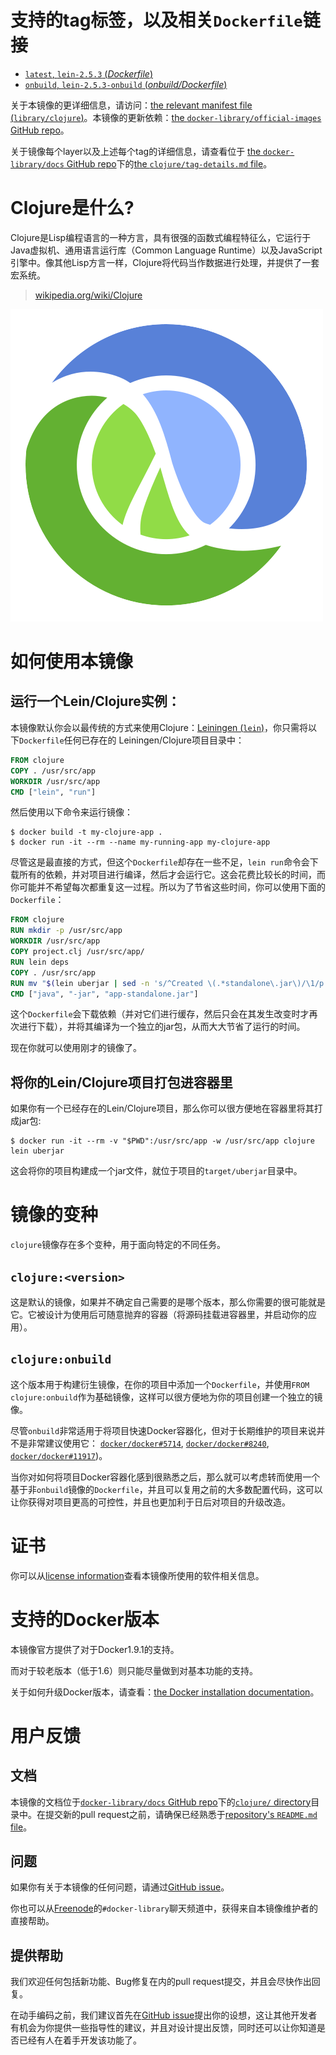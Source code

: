 # 支持的tag标签，以及相关`Dockerfile`链接

-	[`latest`, `lein-2.5.3` (*Dockerfile*)](https://github.com/Quantisan/docker-clojure/blob/a22cdfcdf10fd5c99fa4bb993c71847ab00ee2a9/Dockerfile)
-	[`onbuild`, `lein-2.5.3-onbuild` (*onbuild/Dockerfile*)](https://github.com/Quantisan/docker-clojure/blob/a22cdfcdf10fd5c99fa4bb993c71847ab00ee2a9/onbuild/Dockerfile)

关于本镜像的更详细信息，请访问：[the relevant manifest file (`library/clojure`)](https://github.com/docker-library/official-images/blob/master/library/clojure)。本镜像的更新依赖：[the `docker-library/official-images` GitHub repo](https://github.com/docker-library/official-images)。

关于镜像每个layer以及上述每个tag的详细信息，请查看位于 [the `docker-library/docs` GitHub repo](https://github.com/docker-library/docs)下的[the `clojure/tag-details.md` file](https://github.com/docker-library/docs/blob/master/clojure/tag-details.md)。

# Clojure是什么?

Clojure是Lisp编程语言的一种方言，具有很强的函数式编程特征么，它运行于Java虚拟机、通用语言运行库（Common Language Runtime）以及JavaScript引擎中。像其他Lisp方言一样，Clojure将代码当作数据进行处理，并提供了一套宏系统。

> [wikipedia.org/wiki/Clojure](http://en.wikipedia.org/wiki/Clojure)

![logo](https://raw.githubusercontent.com/docker-library/docs/master/clojure/logo.png)

# 如何使用本镜像

## 运行一个Lein/Clojure实例：

本镜像默认你会以最传统的方式来使用Clojure：[Leiningen (`lein`)](http://leiningen.org/)，你只需将以下`Dockerfile`任何已存在的 Leiningen/Clojure项目目录中：

```dockerfile
FROM clojure
COPY . /usr/src/app
WORKDIR /usr/src/app
CMD ["lein", "run"]
```

然后使用以下命令来运行镜像：

```console
$ docker build -t my-clojure-app .
$ docker run -it --rm --name my-running-app my-clojure-app
```

尽管这是最直接的方式，但这个`Dockerfile`却存在一些不足，`lein run`命令会下载所有的依赖，并对项目进行编译，然后才会运行它。这会花费比较长的时间，而你可能并不希望每次都重复这一过程。所以为了节省这些时间，你可以使用下面的`Dockerfile`：

```dockerfile
FROM clojure
RUN mkdir -p /usr/src/app
WORKDIR /usr/src/app
COPY project.clj /usr/src/app/
RUN lein deps
COPY . /usr/src/app
RUN mv "$(lein uberjar | sed -n 's/^Created \(.*standalone\.jar\)/\1/p')" app-standalone.jar
CMD ["java", "-jar", "app-standalone.jar"]
```

这个`Dockerfile`会下载依赖（并对它们进行缓存，然后只会在其发生改变时才再次进行下载），并将其编译为一个独立的jar包，从而大大节省了运行的时间。

现在你就可以使用刚才的镜像了。

## 将你的Lein/Clojure项目打包进容器里

如果你有一个已经存在的Lein/Clojure项目，那么你可以很方便地在容器里将其打成jar包:

```console
$ docker run -it --rm -v "$PWD":/usr/src/app -w /usr/src/app clojure lein uberjar
```

这会将你的项目构建成一个jar文件，就位于项目的`target/uberjar`目录中。

# 镜像的变种

`clojure`镜像存在多个变种，用于面向特定的不同任务。

## `clojure:<version>`

这是默认的镜像，如果并不确定自己需要的是哪个版本，那么你需要的很可能就是它。它被设计为使用后可随意抛弃的容器（将源码挂载进容器里，并启动你的应用）。

## `clojure:onbuild`

这个版本用于构建衍生镜像，在你的项目中添加一个`Dockerfile`，并使用`FROM clojure:onbuild`作为基础镜像，这样可以很方便地为你的项目创建一个独立的镜像。

尽管`onbuild`非常适用于将项目快速Docker容器化，但对于长期维护的项目来说并不是非常建议使用它： [`docker/docker#5714`](https://github.com/docker/docker/issues/5714), [`docker/docker#8240`](https://github.com/docker/docker/issues/8240), [`docker/docker#11917`](https://github.com/docker/docker/issues/11917))。

当你对如何将项目Docker容器化感到很熟悉之后，那么就可以考虑转而使用一个基于非`onbuild`镜像的`Dockerfile`，并且可以复用之前的大多数配置代码，这可以让你获得对项目更高的可控性，并且也更加利于日后对项目的升级改造。

# 证书

你可以从[license information](http://clojure.org/license)查看本镜像所使用的软件相关信息。

# 支持的Docker版本

本镜像官方提供了对于Docker1.9.1的支持。

而对于较老版本（低于1.6）则只能尽量做到对基本功能的支持。

关于如何升级Docker版本，请查看：[the Docker installation documentation](https://docs.docker.com/installation/)。

# 用户反馈

## 文档

本镜像的文档位于[`docker-library/docs` GitHub repo](https://github.com/docker-library/docs)下的[`clojure/` directory](https://github.com/docker-library/docs/tree/master/clojure)目录中。在提交新的pull request之前，请确保已经熟悉于[repository's `README.md` file](https://github.com/docker-library/docs/blob/master/README.md)。

## 问题

如果你有关于本镜像的任何问题，请通过[GitHub issue](https://github.com/Quantisan/docker-clojure/issues)。

你也可以从[Freenode](https://freenode.net)的`#docker-library`聊天频道中，获得来自本镜像维护者的直接帮助。

## 提供帮助

我们欢迎任何包括新功能、Bug修复在内的pull request提交，并且会尽快作出回复。

在动手编码之前，我们建议首先在[GitHub issue](https://github.com/Quantisan/docker-clojure/issues)提出你的设想，这让其他开发者有机会为你提供一些指导性的建议，并且对设计提出反馈，同时还可以让你知道是否已经有人在着手开发该功能了。
